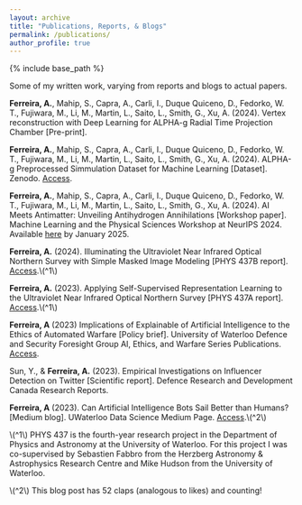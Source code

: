 ```yaml
---
layout: archive
title: "Publications, Reports, & Blogs"
permalink: /publications/
author_profile: true
---
```


{% include base_path %}

Some of my written work, varying from reports and blogs to actual papers.

**Ferreira, A.**, Mahip, S., Capra, A., Carli, I., Duque Quiceno, D., Fedorko, W. T., Fujiwara, M., Li, M., Martin, L., Saito, L., Smith, G., Xu, A. (2024). Vertex reconstruction with Deep Learning for ALPHA-g Radial Time Projection Chamber [Pre-print].

**Ferreira, A.**, Mahip, S., Capra, A., Carli, I., Duque Quiceno, D., Fedorko, W. T., Fujiwara, M., Li, M., Martin, L., Saito, L., Smith, G., Xu, A. (2024). ALPHA-g Preprocessed Simmulation Dataset for Machine Learning [Dataset]. Zenodo. [Access](https://zenodo.org/records/13963779).

**Ferreira, A.**, Mahip, S., Capra, A., Carli, I., Duque Quiceno, D., Fedorko, W. T., Fujiwara, M., Li, M., Martin, L., Saito, L., Smith, G., Xu, A. (2024). AI Meets Antimatter: Unveiling Antihydrogen Annihilations [Workshop paper]. Machine Learning and the Physical Sciences Workshop at NeurIPS 2024. Available [here](https://ml4physicalsciences.github.io/2024/) by January 2025.

**Ferreira, A.** (2024). Illuminating the Ultraviolet Near Infrared Optical
Northern Survey with Simple Masked Image Modeling [PHYS 437B report]. [Access](https://drive.google.com/file/d/17jNdRP0ZW9eHmfHxisz6FP_SYjAJoTMs/view?usp=sharing).\\(^1\\)

**Ferreira, A.** (2023). Applying Self-Supervised Representation Learning to the Ultraviolet Near Infrared Optical Northern Survey [PHYS 437A report]. [Access](https://drive.google.com/file/d/1YZd7P2o3J_OBjZ67idPWFj379PoHv0-J/view).\\(^1\\)

**Ferreira, A** (2023) Implications of Explainable of Artificial Intelligence to the Ethics of Automated Warfare [Policy brief]. University of Waterloo Defence and Security Foresight Group AI, Ethics, and Warfare Series Publications. [Access](https://uwaterloo.ca/defence-security-foresight-group/sites/default/files/uploads/documents/ferreira_implications-of-explainable.pdf).

Sun, Y., & **Ferreira, A.** (2023). Empirical Investigations on Influencer Detection on Twitter [Scientific report]. Defence Research and Development Canada Research Reports. 

**Ferreira, A** (2023). Can Artificial Intelligence Bots Sail Better than Humans? [Medium blog]. UWaterloo Data Science Medium Page. [Access](https://medium.com/@waterloodatascience/can-artificial-intelligence-bots-sail-better-than-humans-e24ae73b2097).\\(^2\\)


\\(^1\\) PHYS 437 is the fourth-year research project in the Department of Physics and Astronomy at the University of Waterloo. For this project I was co-supervised by Sebastien Fabbro from the Herzberg Astronomy & Astrophysics Research Centre and Mike Hudson from the University of Waterloo.

\\(^2\\) This blog post has 52 claps (analogous to likes) and counting!